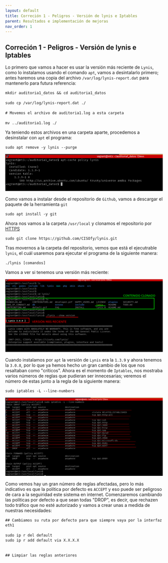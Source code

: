 ```yaml
---
layout: default
title: Correción 1 - Peligros - Versión de lynis e Iptables
parent: Resultados e implementación de mejoras
nav_order: 1
---
```


## Correción 1 - Peligros - Versión de lynis e Iptables

Lo primero que vamos a hacer es usar la versión más reciente de `Lynis`, como lo instalamos usando el comando `apt`, vamos a desintalarlo primero; antes haremos una copia del archivo `/var/log/lynis-report.dat` para mantenerlo para futura referencia:

~~~
mkdir auditoria1_datos && cd auditoria1_datos

sudo cp /var/log/lynis-report.dat ./

# Movemos el archivo de auditoria1.log a esta carpeta

mv ../auditoria1.log ./
~~~

Ya teniendo estos archivos en una carpeta aparte, procedemos a desinstalar con `apt` el programa:

~~~
sudo apt remove -y lynis --purge
~~~

<img src="https://raw.githubusercontent.com/crivmar/crivmar-lynis.github.io/main/assets/images/27.png"/>

Como vamos a instalar desde el repositorio de `Github`, vamos a descargar el paquete de la herramienta `git`

~~~
sudo apt install -y git
~~~

Ahora nos vamos a la carpeta `/usr/local` y clonamos el repositorio por [HTTPS](https://github.com/CISOfy/lynis.git)

~~~
sudo git clone https://github.com/CISOfy/lynis.git
~~~

Tras movernos a la carpeta del repositorio, vemos que está el ejecutrable `lynis`, el cuál usaremos para ejecutar el programa de la siguiente manera:

~~~
./lynis [comandos]
~~~

Vamos a ver si tenemos una versión más reciente:

<img src="https://raw.githubusercontent.com/crivmar/crivmar-lynis.github.io/main/assets/images/28.png"/>


Cuando instalamos por `apt` la versión de `Lynis` era la `1.3.9` y ahora tenemos la `3.0.8`, por lo que ya hemos hecho un gran cambio de los que nos resaltaban como "críticos". Ahora es el momento de `Iptables`, nos mostraba varios números de reglas que pudieran ser innecesarias; veremos el número de estas junto a la regla de la siguiente manera:

~~~
sudo iptables -L --line-numbers
~~~

<img src="https://raw.githubusercontent.com/crivmar/crivmar-lynis.github.io/main/assets/images/29.png"/>

Como vemos hay un gran número de reglas afectadas, pero lo más indicativo es que la política por defecto es `ACCEPT` y eso puede ser peligroso de cara a la seguiridad este sistema en internet. Comenzaremos cambiando las políticas por defecto a que sean todas "DROP", es decir, que rechazen todo tráfico que no esté autorizado y vamos a crear unas a medida de nuestras necesidades:

~~~
## Cambiamos su ruta por defecto para que siempre vaya por la interfaz eth1

sudo ip r del default
sudo ip r add default via X.X.X.X


## Limpiar las reglas anteriores


~~~
